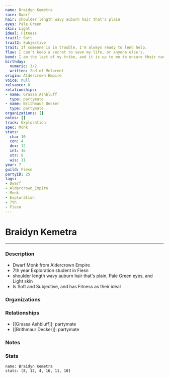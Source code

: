 ```yaml
---
name: Braidyn Kemetra
race: Dwarf
hair: shoulder length wavy auburn hair that's plain
eyes: Pale Green
skin: Light
ideal: Fitness
trait1: Soft
trait2: Subjective
trait: If someone is in trouble, I'm always ready to lend help.
flaw: I can't keep a secret to save my life, or anyone else's.
bond: I am the last of my tribe, and it is up to me to ensure their names enter legend.
birthday:
  numeric: 3/2
  written: 2nd of Melorent
origin: Aldercrown Empire
voice: null
relvance: 0
relationships:
- name: Grassa Ashbluff
  type: partymate
- name: Brithmaur Decker
  type: partymate
organizations: []
notes: []
track: Exploration
spec: Monk
stats:
  cha: 10
  con: 4
  dex: 12
  int: 16
  str: 8
  wis: 11
year: 7
guild: Fiesn
partyID: 25
tags:
- Dwarf
- Aldercrown_Empire
- Monk
- Exploration
- 7th
- Fiesn
---
```

# Braidyn Kemetra
---
### Description
- Dwarf Monk from Aldercrown Empire
- 7th year Exploration student in Fiesn
- shoulder length wavy auburn hair that's plain, Pale Green eyes, and Light skin
- Is Soft and Subjective, and has Fitness as their ideal

### Organizations

### Relationships
- [[Grassa Ashbluff]]: partymate
- [[Brithmaur Decker]]: partymate

### Notes

### Stats
```statblock
name: Braidyn Kemetra
stats: [8, 12, 4, 16, 11, 10]
```